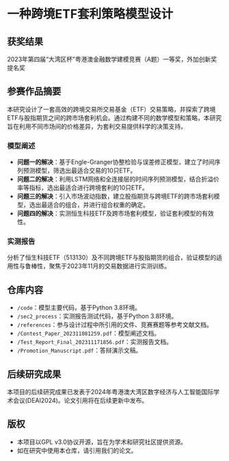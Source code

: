 # 一种跨境ETF套利策略模型设计

## 获奖结果

2023年第四届“大湾区杯”粤港澳金融数学建模竞赛（A题）一等奖，外加创新奖提名奖

## 参赛作品摘要

本研究设计了一套高效的跨境交易所交易基金（ETF）交易策略，并探索了跨境ETF与股指期货之间的跨市场套利机会。通过构建不同的数学模型和策略，本研究旨在利用不同市场间的价格差异，为套利交易提供科学的决策支持。

### 模型阐述

- **问题一的解决**：基于Engle-Granger协整检验与误差修正模型，建立了时间序列预测模型，筛选出最适合交易的10只ETF。
- **问题二的解决**：利用LSTM网络和全连接层的时间序列预测模型，结合折溢价率等指标，选出最适合进行跨境套利的10只ETF。
- **问题三的解决**：引入市场波动指数，建立股指期货与跨境ETF的跨市场套利模型，选出最适合的组合，并进行组合权重的确定。
- **问题四的解决**：实测恒生科技ETF及跨市场套利模型，验证套利模型的有效性。

### 实测报告

分析了恒生科技ETF（513130）及不同跨境ETF与股指期货的组合，验证模型的适用性与鲁棒性，聚焦于2023年11月的交易数据进行实测训练。

## 仓库内容

- `/code`：模型主要代码，基于Python 3.8环境。
- `/sec2_process`：实测报告测试代码，基于Python 3.8环境。
- `/references`：参与设计过程中所引用的文件、竞赛赛题等参考文献文档。
- `/Contest_Paper_202311081259.pdf`：模型阐述文档。
- `/Test_Report_Final_202311171856.pdf`：实测报告文档。
- `/Promotion_Manuscript.pdf`：答辩演示文稿。

## 后续研究成果

本项目的后续研究成果已发表于2024年粤港澳大湾区数字经济与人工智能国际学术会议(DEAI2024)。论文引用将在后续更新中发布。

## 版权

- 本项目以GPL v3.0协议开源，旨在为学术和研究社区提供资源。
- 如在研究中使用本仓库，请引用我们的论文。

